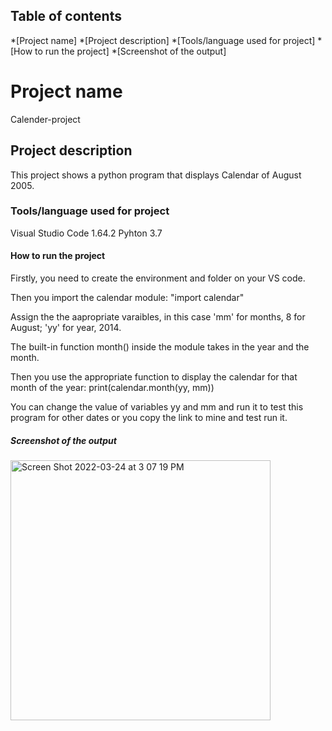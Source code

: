 ## Table of contents
*[Project name]
*[Project description]
*[Tools/language used for project]
*[How to run the project]
*[Screenshot of the output]



# Project name
Calender-project

## Project description
This project shows a python program that displays Calendar of August 2005.

### Tools/language used for project
Visual Studio Code 1.64.2
Pyhton 3.7

#### How to run the project
Firstly, you need to create the environment and folder on your VS code.

Then you import the calendar module: "import calendar" 

Assign the the aapropriate varaibles, in this case 'mm' for months, 8 for August; 'yy' for year, 2014.

The built-in function month() inside the module takes in the year and the month.

Then you use the appropriate function to display the calendar for that month of the year:  print(calendar.month(yy, mm))

You can change the value of variables yy and mm and run it to test this program for other dates or you copy the link to mine and test run it.

##### Screenshot of the output
<img width="416" alt="Screen Shot 2022-03-24 at 3 07 19 PM" src="https://user-images.githubusercontent.com/101514294/159932452-6f682cf0-02ee-48cd-8fbd-f90bd333dfa3.png">
